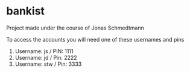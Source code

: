 # bankist
Project made under the course of Jonas Schmedtmann


To access the accounts you will need one of these usernames and pins


1. Username: js / PIN: 1111
2. Username: jd / Pin: 2222
3. Username: stw / Pin: 3333
